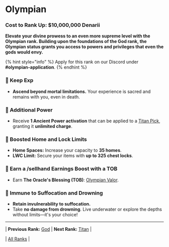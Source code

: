 # Olympian

### Cost to Rank Up: $10,000,000 Denarii

**Elevate your divine prowess to an even more supreme level with the Olympian rank. Building upon the foundations of the God rank, the Olympian status grants you access to powers and privileges that even the gods would envy.**

{% hint style="info" %}
Apply for this rank on our Discord under **#olympian-application**.
{% endhint %}

### 🔹 Keep Exp
- **Ascend beyond mortal limitations.** Your experience is sacred and remains with you, even in death.

### 🔹 Additional Power
- Receive **1 Ancient Power activation** that can be applied to a [Titan Pick](../../../gameplay-features/titan-tools/README.md), granting it **unlimited charge**.

### 🔹 Boosted Home and Lock Limits
- **Home Spaces:** Increase your capacity to **35 homes**.
- **LWC Limit:** Secure your items with **up to 325 chest locks**.

### 🔹 Earn a /sellhand Earnings Boost with a TOB
- Earn **The Oracle's Blessing (TOB)**: [Olympian Valor](../../../events-challenges/the-oracles-blessing/03-olympian-valor.md).

### 🔹 Immune to Suffocation and Drowning
- **Retain invulnerability to suffocation.**
- Take **no damage from drowning**. Live underwater or explore the depths without limits—it's your choice!

---

| **Previous Rank:** [God](./01-god.md) | **Next Rank:** [Titan](./03-titan.md) |

| [All Ranks](../README.md) |
